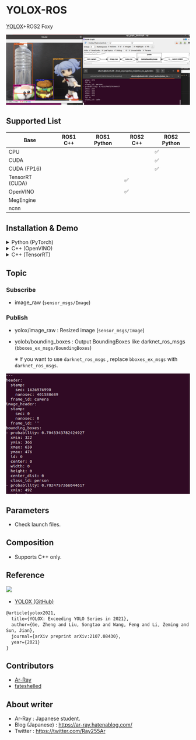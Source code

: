# YOLOX-ROS

[YOLOX](https://github.com/Megvii-BaseDetection/YOLOX)+ROS2 Foxy


![yolox_s_result](images_for_readme/yolox_s_result.png)


## Supported List

| Base            | ROS1 C++ | ROS1 Python | ROS2 C++ | ROS2 Python |
| --------------- | -------- | ----------- | -------- | ----------- |
| CPU             |          |             |          | ✅           |
| CUDA            |          |             |          | ✅           |
| CUDA (FP16)     |          |             |          | ✅           |
| TensorRT (CUDA) |          |             | ✅        |             |
| OpenVINO        |          |             | ✅        |             |
| MegEngine       |          |             |          |             |
| ncnn            |          |             |          |             |

## Installation & Demo
<details>
<summary>Python (PyTorch)</summary>

## Requirements

- ROS2 Foxy
- OpenCV 4
- Python 3.8 (Ubuntu 20.04 Default)
- [YOLOX Depends](https://github.com/Megvii-BaseDetection/YOLOX)
- [bbox_ex_msgs](https://github.com/Ar-Ray-code/bbox_ex_msgs)

## Installation

Install the dependent packages based on all tutorials.

### STEP 1 : YOLOX Quick-start

[YOLOX Quick-start (Python)](https://github.com/Megvii-BaseDetection/YOLOX#quick-start)

```bash
git clone https://github.com/Megvii-BaseDetection/YOLOX
cd YOLOX
pip3 install -U pip && pip3 install -r requirements.txt
pip3 install -v -e .  # or  python3 setup.py develop
pip3 install cython; pip3 install 'git+https://github.com/cocodataset/cocoapi.git#subdirectory=PythonAPI'
```

### STEP 2 : Install YOLOX-ROS

```bash
source /opt/ros/foxy/setup.bash
sudo apt install ros-foxy-v4l2-camera
git clone --recursive https://github.com/Ar-Ray-code/yolox_ros.git ~/ros2_ws/src/yolox_ros/
cd ~/ros2_ws
colcon build --symlink-install # weights files will be installed automatically.
```

### (Step 2) Using CUDA

If you have NVIDIA Graphics, you can run YOLOX-ROS on GPU.

**Additional installing lists**

- NVIDIA Graphics Driver
- CUDA toolkit (11.0)
- torch+cuda

### Step3 : Demo

Connect your web camera.

```bash
source /opt/ros/foxy/setup.bash
source ~/ros2_ws/install/local_setup.bash
ros2 launch yolox_ros_py yolox_s_cpu.launch.py
# ros2 launch yolox_ros_py yolox_s.launch.py # <- GPU
```

</details>

<details>
<summary>C++ (OpenVINO)</summary>
  
- Docker Images is [Released](https://github.com/Ar-Ray-code/YOLOX-ROS/tree/main/yolox_ros_cpp).

## Requirements

- ROS2 Foxy
- OpenCV 4
- OpenVINO
- [bbox_ex_msgs](https://github.com/Ar-Ray-code/bbox_ex_msgs)

### Step1 :  Installation

```bash
source /opt/ros/foxy/setup.bash
sudo apt install ros-foxy-v4l2-camera

source /opt/intel/openvino_2021/bin/setupvars.sh
cd ~/ros2_ws/src
git clone --recursive https://github.com/Ar-Ray-code/YOLOX-ROS.git
# Download onnx file and Convert to IR format.
./YOLOX-ROS/weights/openvino/install.bash yolox_nano
```

### Step2 : Demo

Connect your web camera.

```bash
source /opt/ros/foxy/setup.bash
source ~/ros2_ws/install/local_setup.bash
ros2 launch yolox_ros_cpp yolox_openvino.launch.py
```
</details>

<details>
<summary>C++ (TensorRT)</summary>

Docker Images is [Released](https://github.com/Ar-Ray-code/YOLOX-ROS/tree/main/yolox_ros_cpp).

</details>


## Topic
### Subscribe

- image_raw (`sensor_msgs/Image`)

### Publish

- yolox/image_raw : Resized image (`sensor_msgs/Image`)

- yololx/bounding_boxes : Output BoundingBoxes like darknet_ros_msgs (`bboxes_ex_msgs/BoundingBoxes`)

  ※ If you want to use `darknet_ros_msgs` , replace `bboxes_ex_msgs` with `darknet_ros_msgs`.

![yolox_topic](images_for_readme/yolox_topic.png)

## Parameters 

- Check launch files.

## Composition

- Supports C++ only.

## Reference

![](https://raw.githubusercontent.com/Megvii-BaseDetection/YOLOX/main/assets/logo.png)

- [YOLOX (GitHub)](https://github.com/Megvii-BaseDetection/YOLOX)

```
@article{yolox2021,
  title={YOLOX: Exceeding YOLO Series in 2021},
  author={Ge, Zheng and Liu, Songtao and Wang, Feng and Li, Zeming and Sun, Jian},
  journal={arXiv preprint arXiv:2107.08430},
  year={2021}
}
```

## Contributors
- [Ar-Ray](https://github.com/Ar-Ray-code)
- [fateshelled](https://github.com/fateshelled)

## About writer

- Ar-Ray : Japanese student.
- Blog (Japanese) : https://ar-ray.hatenablog.com/
- Twitter : https://twitter.com/Ray255Ar

